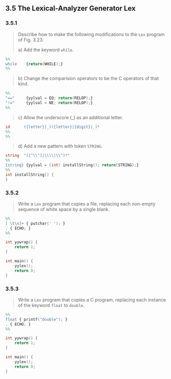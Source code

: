## 3.5 The Lexical-Analyzer Generator Lex

### 3.5.1

> Describe how to make the following modifications to the `Lex` program of Fig. 3.23:
> 
> a\) Add the keyword `while`.

```lex
%%
while    {return(WHILE);}
%%
```

> b\) Change the comparision operators to be the C operators of that kind.

```lex
%%
"=="     {yylval = EQ; return(RELOP);}
"!="     {yylval = NE; return(RELOP);}
%%
```

> c\) Allow the underscore \(\_\) as an additional letter.

```lex
id      ({letter}|_)({letter}|{digit}|_)*
%%
%%
```

> d\) Add a new pattern with token `STRING`.

```lex
string  "([^\\"]|\\\\|\\")*"
%%
{string} {yylval = (int) installString(); return(STRING);}
%%
int installString() {
}
```

### 3.5.2

> Write a `Lex` program that copies a file, replacing each non-empty sequence of white space by a single blank.

```lex
%%
[ \t\n]+ { putchar(' '); }
. { ECHO; }
%%

int yywrap() {
    return 1;
}

int main() {
    yylex();
    return 0;
}
```

### 3.5.3

> Write a `Lex` program that copies a C program, replacing each instance of the keyword `float` to `double`.

```lex
%%
float { printf("double"); }
. { ECHO; }
%%

int yywrap() {
    return 1;
}

int main() {
    yylex();
    return 0;
}
```

